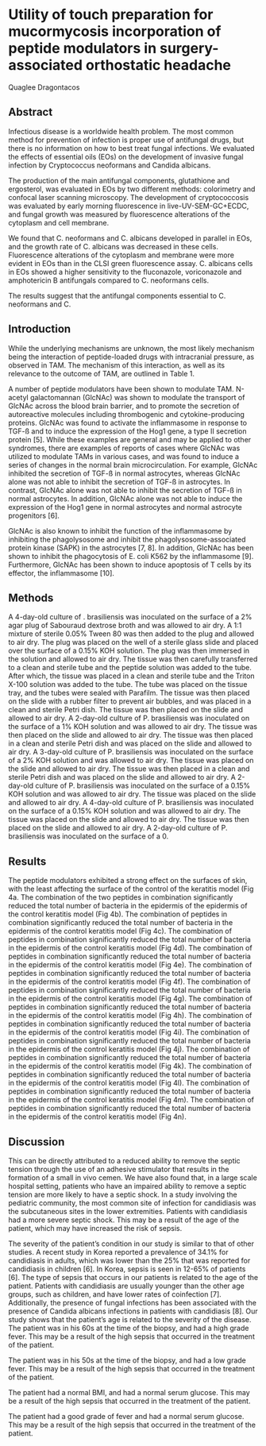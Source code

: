 # Utility of touch preparation for mucormycosis incorporation of peptide modulators in surgery-associated orthostatic headache
Quaglee Dragontacos


## Abstract
Infectious disease is a worldwide health problem. The most common method for prevention of infection is proper use of antifungal drugs, but there is no information on how to best treat fungal infections. We evaluated the effects of essential oils (EOs) on the development of invasive fungal infection by Cryptococcus neoformans and Candida albicans.

The production of the main antifungal components, glutathione and ergosterol, was evaluated in EOs by two different methods: colorimetry and confocal laser scanning microscopy. The development of cryptococcosis was evaluated by early morning fluorescence in live-UV-SEM-GC+ECDC, and fungal growth was measured by fluorescence alterations of the cytoplasm and cell membrane.

We found that C. neoformans and C. albicans developed in parallel in EOs, and the growth rate of C. albicans was decreased in these cells. Fluorescence alterations of the cytoplasm and membrane were more evident in EOs than in the CLSI green fluorescence assay. C. albicans cells in EOs showed a higher sensitivity to the fluconazole, voriconazole and amphotericin B antifungals compared to C. neoformans cells.

The results suggest that the antifungal components essential to C. neoformans and C.


## Introduction
While the underlying mechanisms are unknown, the most likely mechanism being the interaction of peptide-loaded drugs with intracranial pressure, as observed in TAM. The mechanism of this interaction, as well as its relevance to the outcome of TAM, are outlined in Table 1.

A number of peptide modulators have been shown to modulate TAM. N-acetyl galactomannan (GlcNAc) was shown to modulate the transport of GlcNAc across the blood brain barrier, and to promote the secretion of autoreactive molecules including thrombogenic and cytokine-producing proteins. GlcNAc was found to activate the inflammasome in response to TGF-ß and to induce the expression of the Hog1 gene, a type II secretion protein [5]. While these examples are general and may be applied to other syndromes, there are examples of reports of cases where GlcNAc was utilized to modulate TAMs in various cases, and was found to induce a series of changes in the normal brain microcirculation. For example, GlcNAc inhibited the secretion of TGF-ß in normal astrocytes, whereas GlcNAc alone was not able to inhibit the secretion of TGF-ß in astrocytes. In contrast, GlcNAc alone was not able to inhibit the secretion of TGF-ß in normal astrocytes. In addition, GlcNAc alone was not able to induce the expression of the Hog1 gene in normal astrocytes and normal astrocyte progenitors [6].

GlcNAc is also known to inhibit the function of the inflammasome by inhibiting the phagolysosome and inhibit the phagolysosome-associated protein kinase (SAPK) in the astrocytes [7, 8]. In addition, GlcNAc has been shown to inhibit the phagocytosis of E. coli K562 by the inflammasome [9]. Furthermore, GlcNAc has been shown to induce apoptosis of T cells by its effector, the inflammasome [10].


## Methods
A 4-day-old culture of . brasiliensis was inoculated on the surface of a 2% agar plug of Sabouraud dextrose broth and was allowed to air dry. A 1:1 mixture of sterile 0.05% Tween 80 was then added to the plug and allowed to air dry. The plug was placed on the well of a sterile glass slide and placed over the surface of a 0.15% KOH solution. The plug was then immersed in the solution and allowed to air dry. The tissue was then carefully transferred to a clean and sterile tube and the peptide solution was added to the tube. After which, the tissue was placed in a clean and sterile tube and the Triton X-100 solution was added to the tube. The tube was placed on the tissue tray, and the tubes were sealed with Parafilm. The tissue was then placed on the slide with a rubber filter to prevent air bubbles, and was placed in a clean and sterile Petri dish. The tissue was then placed on the slide and allowed to air dry. A 2-day-old culture of P. brasiliensis was inoculated on the surface of a 1% KOH solution and was allowed to air dry. The tissue was then placed on the slide and allowed to air dry. The tissue was then placed in a clean and sterile Petri dish and was placed on the slide and allowed to air dry. A 3-day-old culture of P. brasiliensis was inoculated on the surface of a 2% KOH solution and was allowed to air dry. The tissue was placed on the slide and allowed to air dry. The tissue was then placed in a clean and sterile Petri dish and was placed on the slide and allowed to air dry. A 2-day-old culture of P. brasiliensis was inoculated on the surface of a 0.15% KOH solution and was allowed to air dry. The tissue was placed on the slide and allowed to air dry. A 4-day-old culture of P. brasiliensis was inoculated on the surface of a 0.15% KOH solution and was allowed to air dry. The tissue was placed on the slide and allowed to air dry. The tissue was then placed on the slide and allowed to air dry. A 2-day-old culture of P. brasiliensis was inoculated on the surface of a 0.


## Results
The peptide modulators exhibited a strong effect on the surfaces of skin, with the least affecting the surface of the control of the keratitis model (Fig 4a. The combination of the two peptides in combination significantly reduced the total number of bacteria in the epidermis of the epidermis of the control keratitis model (Fig 4b). The combination of peptides in combination significantly reduced the total number of bacteria in the epidermis of the control keratitis model (Fig 4c). The combination of peptides in combination significantly reduced the total number of bacteria in the epidermis of the control keratitis model (Fig 4d). The combination of peptides in combination significantly reduced the total number of bacteria in the epidermis of the control keratitis model (Fig 4e). The combination of peptides in combination significantly reduced the total number of bacteria in the epidermis of the control keratitis model (Fig 4f). The combination of peptides in combination significantly reduced the total number of bacteria in the epidermis of the control keratitis model (Fig 4g). The combination of peptides in combination significantly reduced the total number of bacteria in the epidermis of the control keratitis model (Fig 4h). The combination of peptides in combination significantly reduced the total number of bacteria in the epidermis of the control keratitis model (Fig 4i). The combination of peptides in combination significantly reduced the total number of bacteria in the epidermis of the control keratitis model (Fig 4j). The combination of peptides in combination significantly reduced the total number of bacteria in the epidermis of the control keratitis model (Fig 4k). The combination of peptides in combination significantly reduced the total number of bacteria in the epidermis of the control keratitis model (Fig 4l). The combination of peptides in combination significantly reduced the total number of bacteria in the epidermis of the control keratitis model (Fig 4m). The combination of peptides in combination significantly reduced the total number of bacteria in the epidermis of the control keratitis model (Fig 4n).


## Discussion
This can be directly attributed to a reduced ability to remove the septic tension through the use of an adhesive stimulator that results in the formation of a small in vivo cemen. We have also found that, in a large scale hospital setting, patients who have an impaired ability to remove a septic tension are more likely to have a septic shock. In a study involving the pediatric community, the most common site of infection for candidiasis was the subcutaneous sites in the lower extremities. Patients with candidiasis had a more severe septic shock. This may be a result of the age of the patient, which may have increased the risk of sepsis.

The severity of the patient’s condition in our study is similar to that of other studies. A recent study in Korea reported a prevalence of 34.1% for candidiasis in adults, which was lower than the 25% that was reported for candidiasis in children [6]. In Korea, sepsis is seen in 12-65% of patients [6]. The type of sepsis that occurs in our patients is related to the age of the patient. Patients with candidiasis are usually younger than the other age groups, such as children, and have lower rates of coinfection [7]. Additionally, the presence of fungal infections has been associated with the presence of Candida albicans infections in patients with candidiasis [8]. Our study shows that the patient’s age is related to the severity of the disease. The patient was in his 60s at the time of the biopsy, and had a high grade fever. This may be a result of the high sepsis that occurred in the treatment of the patient.

The patient was in his 50s at the time of the biopsy, and had a low grade fever. This may be a result of the high sepsis that occurred in the treatment of the patient.

The patient had a normal BMI, and had a normal serum glucose. This may be a result of the high sepsis that occurred in the treatment of the patient.

The patient had a good grade of fever and had a normal serum glucose. This may be a result of the high sepsis that occurred in the treatment of the patient.
